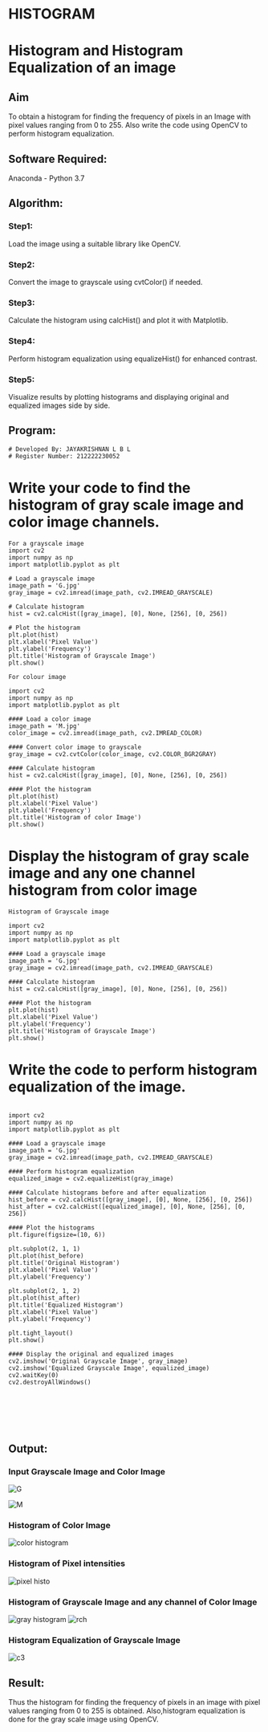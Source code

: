 # HISTOGRAM
# Histogram and Histogram Equalization of an image
## Aim
To obtain a histogram for finding the frequency of pixels in an Image with pixel values ranging from 0 to 255. Also write the code using OpenCV to perform histogram equalization.

## Software Required:
Anaconda - Python 3.7

## Algorithm:
### Step1:
Load the image using a suitable library like OpenCV.

### Step2:
Convert the image to grayscale using cvtColor() if needed.

### Step3:
Calculate the histogram using calcHist() and plot it with Matplotlib.

### Step4:
Perform histogram equalization using equalizeHist() for enhanced contrast.

### Step5:
Visualize results by plotting histograms and displaying original and equalized images side by side.


## Program:
```
# Developed By: JAYAKRISHNAN L B L
# Register Number: 212222230052
```


# Write your code to find the histogram of gray scale image and color image channels.

```
For a grayscale image
import cv2
import numpy as np
import matplotlib.pyplot as plt

# Load a grayscale image
image_path = 'G.jpg'
gray_image = cv2.imread(image_path, cv2.IMREAD_GRAYSCALE)

# Calculate histogram
hist = cv2.calcHist([gray_image], [0], None, [256], [0, 256])

# Plot the histogram
plt.plot(hist)
plt.xlabel('Pixel Value')
plt.ylabel('Frequency')
plt.title('Histogram of Grayscale Image')
plt.show()
```
```
For colour image

import cv2
import numpy as np
import matplotlib.pyplot as plt

#### Load a color image
image_path = 'M.jpg'
color_image = cv2.imread(image_path, cv2.IMREAD_COLOR)

#### Convert color image to grayscale
gray_image = cv2.cvtColor(color_image, cv2.COLOR_BGR2GRAY)

#### Calculate histogram
hist = cv2.calcHist([gray_image], [0], None, [256], [0, 256])

#### Plot the histogram
plt.plot(hist)
plt.xlabel('Pixel Value')
plt.ylabel('Frequency')
plt.title('Histogram of color Image')
plt.show()
```



# Display the histogram of gray scale image and any one channel histogram from color image
```
Histogram of Grayscale image

import cv2
import numpy as np
import matplotlib.pyplot as plt

#### Load a grayscale image
image_path = 'G.jpg'
gray_image = cv2.imread(image_path, cv2.IMREAD_GRAYSCALE)

#### Calculate histogram
hist = cv2.calcHist([gray_image], [0], None, [256], [0, 256])

#### Plot the histogram
plt.plot(hist)
plt.xlabel('Pixel Value')
plt.ylabel('Frequency')
plt.title('Histogram of Grayscale Image')
plt.show()

```


# Write the code to perform histogram equalization of the image. 

```

import cv2
import numpy as np
import matplotlib.pyplot as plt

#### Load a grayscale image
image_path = 'G.jpg'
gray_image = cv2.imread(image_path, cv2.IMREAD_GRAYSCALE)

#### Perform histogram equalization
equalized_image = cv2.equalizeHist(gray_image)

#### Calculate histograms before and after equalization
hist_before = cv2.calcHist([gray_image], [0], None, [256], [0, 256])
hist_after = cv2.calcHist([equalized_image], [0], None, [256], [0, 256])

#### Plot the histograms
plt.figure(figsize=(10, 6))

plt.subplot(2, 1, 1)
plt.plot(hist_before)
plt.title('Original Histogram')
plt.xlabel('Pixel Value')
plt.ylabel('Frequency')

plt.subplot(2, 1, 2)
plt.plot(hist_after)
plt.title('Equalized Histogram')
plt.xlabel('Pixel Value')
plt.ylabel('Frequency')

plt.tight_layout()
plt.show()

#### Display the original and equalized images
cv2.imshow('Original Grayscale Image', gray_image)
cv2.imshow('Equalized Grayscale Image', equalized_image)
cv2.waitKey(0)
cv2.destroyAllWindows()







```
## Output:
### Input Grayscale Image and Color Image


![G](https://github.com/Jayakrishnan22003251/HISTOGRAM/assets/120232371/9edb50f5-1c8d-478a-be0e-7e0d9b20f49c)

![M](https://github.com/Jayakrishnan22003251/HISTOGRAM/assets/120232371/721fc17c-6ce9-4d71-9609-9562ff6f80a8)

### Histogram of Color Image
![color histogram](https://github.com/Jayakrishnan22003251/HISTOGRAM/assets/120232371/f2337200-449c-4bc7-b259-e048c41fbbec)

### Histogram of Pixel intensities
![pixel histo](https://github.com/Jayakrishnan22003251/HISTOGRAM/assets/120232371/4a0a514d-4806-43c9-a16c-31a49ec31cc5)



### Histogram of Grayscale Image and any channel of Color Image
![gray histogram](https://github.com/Jayakrishnan22003251/HISTOGRAM/assets/120232371/1af8c37c-e00b-40ce-936c-d1bc2b87d5fe)
![rch](https://github.com/Jayakrishnan22003251/HISTOGRAM/assets/120232371/cca8dc69-949f-4195-ba1a-59f4bd08101a)

### Histogram Equalization of Grayscale Image

![c3](https://github.com/Jayakrishnan22003251/HISTOGRAM/assets/120232371/545c87b1-de31-435a-8c46-5683c6bb8ef0)

## Result: 
Thus the histogram for finding the frequency of pixels in an image with pixel values ranging from 0 to 255 is obtained. Also,histogram equalization is done for the gray scale image using OpenCV.
